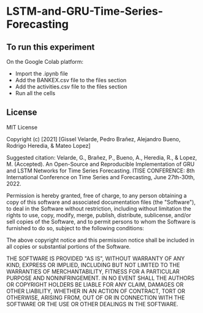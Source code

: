 # LSTM-and-GRU-Time-Series-Forecasting

## To run this experiment
On the Google Colab platform:
- Import the .ipynb file
- Add the BANKEX.csv file to the files section
- Add the activities.csv file to the files section
- Run all the cells

## License

MIT License

Copyright (c) [2021] [Gissel Velarde, Pedro Brañez, Alejandro Bueno, Rodrigo Heredia, & Mateo Lopez]

Suggested citation: Velarde, G., Brañez, P., Bueno, A., Heredia, R., & Lopez, M. (Accepted). An Open-Source and Reproducible Implementation of GRU and LSTM Networks for Time Series Forecasting. ITISE CONFERENCE: 8th International Conference on Time Series and Forecasting, June 27th-30th, 2022.

Permission is hereby granted, free of charge, to any person obtaining a copy of this software and associated documentation files (the "Software"), to deal in the Software without restriction, including without limitation the rights to use, copy, modify, merge, publish, distribute, sublicense, and/or sell copies of the Software, and to permit persons to whom the Software is furnished to do so, subject to the following conditions:

The above copyright notice and this permission notice shall be included in all copies or substantial portions of the Software.

THE SOFTWARE IS PROVIDED "AS IS", WITHOUT WARRANTY OF ANY KIND, EXPRESS OR IMPLIED, INCLUDING BUT NOT LIMITED TO THE WARRANTIES OF MERCHANTABILITY, FITNESS FOR A PARTICULAR PURPOSE AND NONINFRINGEMENT. IN NO EVENT SHALL THE AUTHORS OR COPYRIGHT HOLDERS BE LIABLE FOR ANY CLAIM, DAMAGES OR OTHER LIABILITY, WHETHER IN AN ACTION OF CONTRACT, TORT OR OTHERWISE, ARISING FROM, OUT OF OR IN CONNECTION WITH THE SOFTWARE OR THE USE OR OTHER DEALINGS IN THE SOFTWARE.
